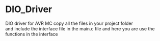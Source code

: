 # DIO_Driver
DIO driver for AVR MC 
copy all the files in your project folder  
and include the interface file in the main.c file
and here you are use the functions in the interface
